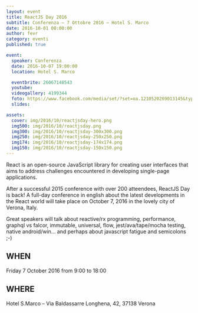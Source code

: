```yaml
---
layout: event
title: ReactJS Day 2016
subtitle: Conferenza – 7 Ottobre 2016 – Hotel S. Marco
date: 2016-10-01 00:00:00
author: fevr
category: eventi
published: true

event:
  speaker: Conferenza
  date: 2016-10-07 19:00:00
  location: Hotel S. Marco

  eventbrite: 26067148543
  youtube:
  videogallery: 4199344
  foto: https://www.facebook.com/media/set/?set=oa.1210520269013145&type=3
  slides:

assets:
  cover: img/2016/10/reactjsday-hero.png
  img500: img/2016/10/reactjsday.png
  img300: img/2016/10/reactjsday-300x300.png
  img250: img/2016/10/reactjsday-250x250.png
  img174: img/2016/10/reactjsday-174x174.png
  img150: img/2016/10/reactjsday-150x150.png
---
```


React is an open-source JavaScript library for creating user interfaces that aims to address challenges encountered
in developing single-page applications.

After a successful 2015 conference with over 200 atteendees, ReactJS Day is back!
A full-day conference in english about the latest developments in the React world will take place on
October 7, 2016 in the lovely city of Verona, Italy.

Great speakers will talk about reactive/rx programming, performance, graphql vs falcor, immutable, universal,
flow, jest/ava/tape/mocha testing, native android/win... and perhaps about javascript fatigue and semicolons ;-)


## WHEN
Friday 7 October 2016 from 9:00 to 18:00

## WHERE
Hotel S.Marco – Via Baldassarre Longhena, 42, 37138 Verona